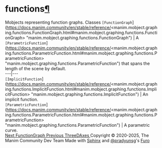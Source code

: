# functions[¶](https://docs.manim.community/en/stable/reference/<#module-manim.mobject.graphing.functions> "Link to this heading")
Mobjects representing function graphs.
Classes
`[FunctionGraph`](https://docs.manim.community/en/stable/reference/<manim.mobject.graphing.functions.FunctionGraph.html#manim.mobject.graphing.functions.FunctionGraph> "manim.mobject.graphing.functions.FunctionGraph") | A `[ParametricFunction`](https://docs.manim.community/en/stable/reference/<manim.mobject.graphing.functions.ParametricFunction.html#manim.mobject.graphing.functions.ParametricFunction> "manim.mobject.graphing.functions.ParametricFunction") that spans the length of the scene by default.  
---|---  
`[ImplicitFunction`](https://docs.manim.community/en/stable/reference/<manim.mobject.graphing.functions.ImplicitFunction.html#manim.mobject.graphing.functions.ImplicitFunction> "manim.mobject.graphing.functions.ImplicitFunction") | An implicit function.  
`[ParametricFunction`](https://docs.manim.community/en/stable/reference/<manim.mobject.graphing.functions.ParametricFunction.html#manim.mobject.graphing.functions.ParametricFunction> "manim.mobject.graphing.functions.ParametricFunction") | A parametric curve.  
[ Next FunctionGraph ](https://docs.manim.community/en/stable/reference/<manim.mobject.graphing.functions.FunctionGraph.html>) [ Previous ThreeDAxes ](https://docs.manim.community/en/stable/reference/<manim.mobject.graphing.coordinate_systems.ThreeDAxes.html>)
Copyright © 2020-2025, The Manim Community Dev Team 
Made with [Sphinx](https://docs.manim.community/en/stable/reference/<https:/www.sphinx-doc.org/>) and [@pradyunsg](https://docs.manim.community/en/stable/reference/<https:/pradyunsg.me>)'s [Furo](https://docs.manim.community/en/stable/reference/<https:/github.com/pradyunsg/furo>)
